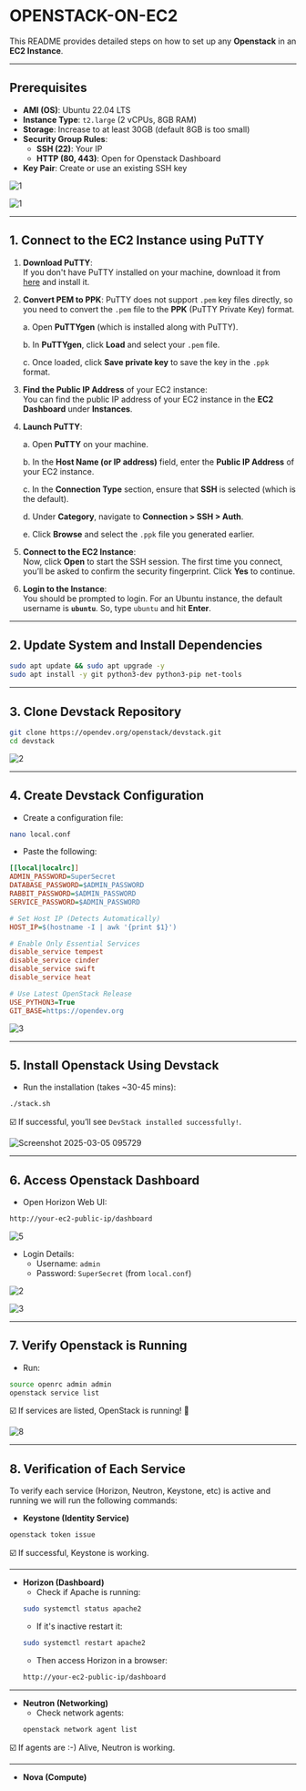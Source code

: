# OPENSTACK-ON-EC2


This README provides detailed steps on how to set up any **Openstack** in an **EC2 Instance**.

---

## **Prerequisites**

- **AMI (OS)**: Ubuntu 22.04 LTS
- **Instance Type**: `t2.large` (2 vCPUs, 8GB RAM)
- **Storage**: Increase to at least 30GB (default 8GB is too small)
- **Security Group Rules**:
  - **SSH (22)**: Your IP
  - **HTTP (80, 443)**: Open for Openstack Dashboard
- **Key Pair**: Create or use an existing SSH key

![1](https://github.com/user-attachments/assets/50e138ee-5e2f-4c40-ad13-5093e3e64b7c)

![1](https://github.com/user-attachments/assets/b5ff89c4-9e64-4e8e-b7b8-ddc5f283f969)

---

## **1. Connect to the EC2 Instance using PuTTY**

1. **Download PuTTY**:  
   If you don't have PuTTY installed on your machine, download it from [here](https://www.putty.org/) and install it.

2. **Convert PEM to PPK**:
   PuTTY does not support `.pem` key files directly, so you need to convert the `.pem` file to the **PPK** (PuTTY Private Key) format.

   a. Open **PuTTYgen** (which is installed along with PuTTY).

   b. In **PuTTYgen**, click **Load** and select your `.pem` file.

   c. Once loaded, click **Save private key** to save the key in the `.ppk` format.

3. **Find the Public IP Address** of your EC2 instance:  
   You can find the public IP address of your EC2 instance in the **EC2 Dashboard** under **Instances**.

4. **Launch PuTTY**:

   a. Open **PuTTY** on your machine.

   b. In the **Host Name (or IP address)** field, enter the **Public IP Address** of your EC2 instance.

   c. In the **Connection Type** section, ensure that **SSH** is selected (which is the default).

   d. Under **Category**, navigate to **Connection > SSH > Auth**.

   e. Click **Browse** and select the `.ppk` file you generated earlier.

5. **Connect to the EC2 Instance**:  
   Now, click **Open** to start the SSH session. The first time you connect, you’ll be asked to confirm the security fingerprint. Click **Yes** to continue.

6. **Login to the Instance**:  
   You should be prompted to login. For an Ubuntu instance, the default username is **`ubuntu`**. So, type `ubuntu` and hit **Enter**.

---

## **2. Update System and Install Dependencies**

```bash
sudo apt update && sudo apt upgrade -y
sudo apt install -y git python3-dev python3-pip net-tools
```

---

## **3. Clone Devstack Repository**

```bash
git clone https://opendev.org/openstack/devstack.git
cd devstack
```

![2](https://github.com/user-attachments/assets/16e25228-b9a1-4e67-aed7-7eaf1b8bf760)

---

## **4. Create Devstack Configuration**

- Create a configuration file:
```bash
nano local.conf
```

- Paste the following:
```ini
[[local|localrc]]
ADMIN_PASSWORD=SuperSecret
DATABASE_PASSWORD=$ADMIN_PASSWORD
RABBIT_PASSWORD=$ADMIN_PASSWORD
SERVICE_PASSWORD=$ADMIN_PASSWORD

# Set Host IP (Detects Automatically)
HOST_IP=$(hostname -I | awk '{print $1}')

# Enable Only Essential Services
disable_service tempest
disable_service cinder
disable_service swift
disable_service heat

# Use Latest OpenStack Release
USE_PYTHON3=True
GIT_BASE=https://opendev.org
```

![3](https://github.com/user-attachments/assets/909e05e4-5b86-431d-bc5d-d5cd944f5cc3)

---

## **5. Install Openstack Using Devstack**

- Run the installation (takes ~30-45 mins):
```bash
./stack.sh
```
☑️ If successful, you’ll see `DevStack installed successfully!`.

![Screenshot 2025-03-05 095729](https://github.com/user-attachments/assets/aca4739a-679f-4c6b-a16a-f3e94c570d45)

---

## **6. Access Openstack Dashboard**

- Open Horizon Web UI:
```bash
http://your-ec2-public-ip/dashboard
```

![5](https://github.com/user-attachments/assets/9c52caf9-d219-4c64-93f7-fc337c989862)

- Login Details:
  - Username: `admin`
  - Password: `SuperSecret` (from `local.conf`)

![2](https://github.com/user-attachments/assets/fbc9613d-1b27-40e4-a796-7f73c8188c9f)

![3](https://github.com/user-attachments/assets/44e9abe2-b0f7-43d7-ac40-698ecdf9f346)

---

## **7. Verify Openstack is Running**

- Run:
```bash
source openrc admin admin
openstack service list
```
☑️ If services are listed, OpenStack is running! 🎉

![8](https://github.com/user-attachments/assets/eabc6c4f-6525-42d4-9688-649a3524704f)

---

## **8. Verification of Each Service**

To verify each service (Horizon, Neutron, Keystone, etc) is active and running we will run the following commands:

- **Keystone (Identity Service)**
```bash
openstack token issue
```
☑️ If successful, Keystone is working.

---

- **Horizon (Dashboard)**
  - Check if Apache is running:
  ```bash
  sudo systemctl status apache2
  ```
  - If it's inactive restart it:
  ```bash
  sudo systemctl restart apache2
  ```
  - Then access Horizon in a browser:
  ```bash
  http://your-ec2-public-ip/dashboard
  ```

---

- **Neutron (Networking)**
  - Check network agents:
  ```bash
  openstack network agent list
  ```
☑️ If agents are :-) Alive, Neutron is working.

---

- **Nova (Compute)**
